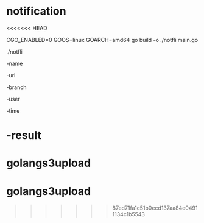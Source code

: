 # notification
<<<<<<< HEAD


CGO_ENABLED=0 GOOS=linux GOARCH=amd64  go build  -o ./notfli main.go

./notfli 

-name 

-url

-branch 

-user

-time

-result
=======
# golangs3upload
# golangs3upload
>>>>>>> 87ed71fa1c51b0ecd137aa84e04911134c1b5543
